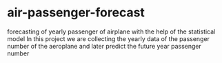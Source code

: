 # air-passenger-forecast
forecasting of yearly passenger of airplane with the help of the statistical model
In this project we are collecting the yearly data of the passenger number of the aeroplane and later predict the future year passenger number
